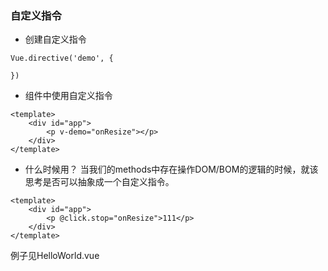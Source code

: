 
### 自定义指令
- 创建自定义指令
```
Vue.directive('demo', {

})
```

- 组件中使用自定义指令
```
<template>
    <div id="app">
        <p v-demo="onResize"></p>
    </div>
</template>
```

- 什么时候用？
当我们的methods中存在操作DOM/BOM的逻辑的时候，就该思考是否可以抽象成一个自定义指令。
```
<template>
    <div id="app">
        <p @click.stop="onResize">111</p>
    </div>
</template>
```

例子见HelloWorld.vue



